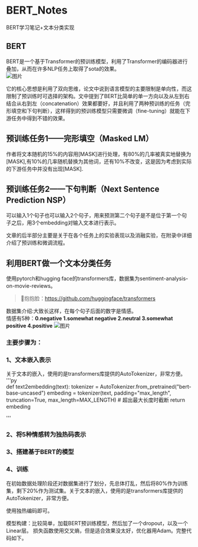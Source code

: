 # BERT_Notes
BERT学习笔记+文本分类实现

## BERT
BERT是一个基于Transformer的预训练模型，利用了Transformer的编码器进行叠加，从而在许多NLP任务上取得了sota的效果。  
![图片](https://user-images.githubusercontent.com/126166790/224623896-681be04c-ea03-46c9-b6df-89bf268b6809.png)  


它的核心思想是利用了双向思维，论文中说到语言模型的主要限制是单向性，而这限制了预训练时可选择的架构。文中提到了BERT比简单的单一方向以及从左到右结合从右到左（concatenation）效果都要好，并且利用了两种预训练的任务（完形填空和下句判断），这样得到的预训练模型只需要微调（fine-tuning）就能在下游任务中得到不错的效果。

## 预训练任务1——完形填空（Masked LM）
作者将文本随机的15%的内容用[MASK]进行处理，有80%的几率被真实地替换为[MASK],有10%的几率随机替换为其他词，还有10%不改变，这是因为考虑到实际的下游任务中并没有出现[MASK].

## 预训练任务2——下句判断（Next Sentence Prediction NSP）
可以输入1个句子也可以输入2个句子，用来预测第二个句子是不是位于第一个句子之后，用3个embedding对输入文本进行表示。

文章的后半部分主要是关于在各个任务上的实验表现以及消融实验，在附录中详细介绍了预训练和微调流程。  

## 利用BERT做一个文本分类任务
使用pytorch和hugging face的transformers库，数据集为sentiment-analysis-on-movie-reviews。  
>🤗抱抱脸：<https://github.com/huggingface/transformers>  

数据集介绍:大致长这样，在每个句子后面的数字是情感。  
情感有5种：**0.negative  1.somewhat negative  2.neutral  3.somewhat positive  4.positive**
![图片](https://user-images.githubusercontent.com/126166790/224625403-2fc4eee1-f6c2-4408-b97c-d884db4f6c7b.png)



### 主要步骤为：
### 1、文本嵌入表示  
关于文本的嵌入，使用的是transformers库提供的AutoTokenizer，非常方便。  
'''py  
def text2embedding(text):
    tokenizer = AutoTokenizer.from_pretrained("bert-base-uncased")
    embeding = tokenizer(text, padding="max_length", truncation=True, max_length=MAX_LENGTH)  # 超出最大长度时截断
    return embeding

'''
### 2、将5种情感转为独热码表示  
### 3、搭建基于BERT的模型  
### 4、训练
在初始数据处理阶段还对数据集进行了划分，先总体打乱，然后将80%作为训练集，剩下20%作为测试集。关于文本的嵌入，使用的是transformers库提供的AutoTokenizer，非常方便。

使用独热编码即可。

模型构建：比较简单，加载BERT预训练模型，然后加了一个dropout，以及一个Linear层。
损失函数使用交叉熵，但是适合效果没太好，优化器用Adam。完整代码如下。
